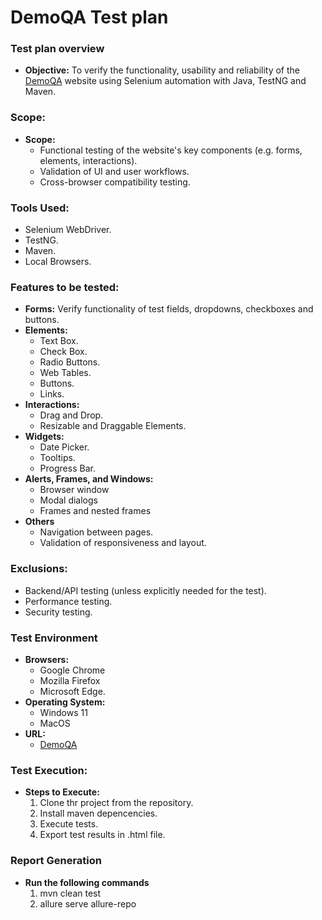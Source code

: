 # DemoQA Test plan
### Test plan overview
- **Objective:** To verify the functionality, usability and reliability of the [DemoQA](https://demoqa.com/) website using Selenium automation with Java, TestNG and Maven.
### Scope: 
- **Scope:**
  - Functional testing of the website's key components (e.g. forms, elements, interactions).
  - Validation of UI and user workflows.
  - Cross-browser compatibility testing.
 ### Tools Used:
 - Selenium WebDriver.
 - TestNG.
 - Maven.
 - Local Browsers.
### Features to be tested:
- **Forms:** Verify functionality of test fields, dropdowns, checkboxes and buttons.
- **Elements:**
  - Text Box.
  - Check Box.
  - Radio Buttons.
  - Web Tables.
  - Buttons.
  - Links.
- **Interactions:**
  - Drag and Drop.
  - Resizable and Draggable Elements.
- **Widgets:**
  - Date Picker.
  - Tooltips.
  - Progress Bar.
- **Alerts, Frames, and Windows:**
  - Browser window
  - Modal dialogs
  - Frames and nested frames
- **Others**
  - Navigation between pages.
  - Validation of responsiveness and layout.
### Exclusions:
- Backend/API testing (unless explicitly needed for the test).
- Performance testing.
- Security testing.
### Test Environment
- **Browsers:**
  - Google Chrome
  - Mozilla Firefox
  - Microsoft Edge.
- **Operating System:**
  - Windows 11
  - MacOS
- **URL:**
  -  [DemoQA](https://demoqa.com/)
### Test Execution:
- **Steps to Execute:**
  1. Clone thr project from the repository.
  2. Install maven depencencies.
  3. Execute tests.
  4. Export test results in .html file.
### Report Generation
- **Run the following commands**
  1. mvn clean test
  2. allure serve allure-repo
